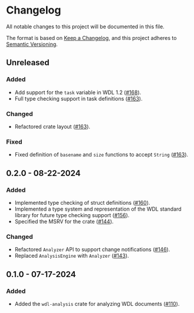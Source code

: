 # Changelog

All notable changes to this project will be documented in this file.

The format is based on [Keep a Changelog](https://keepachangelog.com/en/1.1.0/),
and this project adheres to [Semantic Versioning](https://semver.org/spec/v2.0.0.html).

## Unreleased

### Added

* Add support for the `task` variable in WDL 1.2 ([#168](https://github.com/stjude-rust-labs/wdl/pull/168)).
* Full type checking support in task definitions ([#163](https://github.com/stjude-rust-labs/wdl/pull/163)).

### Changed

* Refactored crate layout ([#163](https://github.com/stjude-rust-labs/wdl/pull/163)).

### Fixed

* Fixed definition of `basename` and `size` functions to accept `String` ([#163](https://github.com/stjude-rust-labs/wdl/pull/163)).

## 0.2.0 - 08-22-2024

### Added

* Implemented type checking of struct definitions ([#160](https://github.com/stjude-rust-labs/wdl/pull/160)).
* Implemented a type system and representation of the WDL standard library for
  future type checking support ([#156](https://github.com/stjude-rust-labs/wdl/pull/156)).
* Specified the MSRV for the crate ([#144](https://github.com/stjude-rust-labs/wdl/pull/144)).

### Changed

* Refactored `Analyzer` API to support change notifications ([#146](https://github.com/stjude-rust-labs/wdl/pull/146)).
* Replaced `AnalysisEngine` with `Analyzer` ([#143](https://github.com/stjude-rust-labs/wdl/pull/143)).

## 0.1.0 - 07-17-2024

### Added

* Added the `wdl-analysis` crate for analyzing WDL documents ([#110](https://github.com/stjude-rust-labs/wdl/pull/110)).

